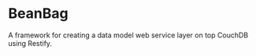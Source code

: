 BeanBag
=======

A framework for creating a data model web service layer on top CouchDB using Restify.